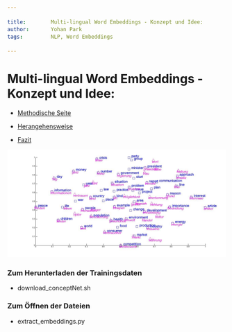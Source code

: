 ```yaml
---

title:        Multi-lingual Word Embeddings - Konzept und Idee:
author:       Yohan Park
tags:         NLP, Word Embeddings

---
```


#  Multi-lingual Word Embeddings - Konzept und Idee:

- [Methodische Seite](#methodische-seite)

- [Herangehensweise](#herangehensweise)

- [Fazit](#fazit)
 

![cross_ling](https://github.com/Monsieur-Park/NLP-2020/blob/master/Image/cross_ling.jpg?raw=true)

### Zum Herunterladen der Trainingsdaten 
  - download_conceptNet.sh 
  
### Zum Öffnen der Dateien
 - extract_embeddings.py

